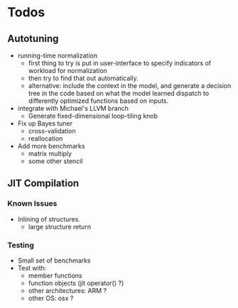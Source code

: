 Todos
=====

## Autotuning

- running-time normalization
  - first thing to try is put in user-interface to specify indicators of workload for normalization
  - then try to find that out automatically.
  - alternative: include the context in the model,
    and generate a decision tree in the code based on what the model learned dispatch to differently optimized functions based on inputs.
- integrate with Michael's LLVM branch
  - Generate fixed-dimensional loop-tiling knob
- Fix up Bayes tuner
  - cross-validation
  - reallocation
- Add more benchmarks
  - matrix multiply
  - some other stencil

## JIT Compilation

### Known Issues

* Inlining of structures.
  - large structure return

### Testing

* Small set of benchmarks
* Test with:
  - member functions
  - function objects (jit operator() ?)
  - other architectures: ARM ?
  - other OS: osx ?
